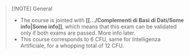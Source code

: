
> [!NOTE] General
>  - The course is jointed with **[[.../Complementi di Basi di Dati/Some info|Some info]]**, which means that this exam can be validated only if both exams are passed. More info later.
>  - This course corresponds to 6 CFU, same for Intelligenza Artificiale, for a whopping total of 12 CFU.